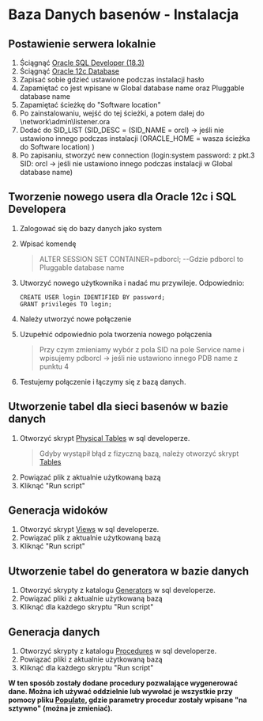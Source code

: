 # Baza Danych basenów - Instalacja

## Postawienie serwera lokalnie
1. Ściągnąć [Oracle SQL Developer (18.3)](https://www.oracle.com/technetwork/developer-tools/sql-developer/downloads/index.html)
2. Ściągnąć [Oracle 12c Database](https://www.oracle.com/technetwork/database/enterprise-edition/downloads/index.html)
3. Zapisać sobie gdzieć ustawione podczas instalacji hasło
4. Zapamiętać co jest wpisane w Global database name oraz Pluggable database name 
5. Zapamiętać ścieżkę do "Software location"
6. Po zainstalowaniu, wejść do tej ścieżki, a potem dalej do \network\admin\listener.ora
7. Dodać do SID_LIST
    (SID_DESC =
      (SID_NAME = orcl)      -> jeśli nie ustawiono innego podczas instalacji
      (ORACLE_HOME = wasza ścieżka do Software location)
    )
8. Po zapisaniu, stworzyć new connection (login:system password: z pkt.3 SID: orcl -> jeśli nie ustawiono innego podczas instalacji w Global database name)

## Tworzenie nowego usera dla Oracle 12c i SQL Developera
1. Zalogować się do bazy danych jako system
2. Wpisać komendę
   > ALTER SESSION SET CONTAINER=pdborcl;  --Gdzie pdborcl to Pluggable database name
3. Utworzyć nowego użytkownika i nadać mu przywileje. Odpowiednio:

   ```
   CREATE USER login IDENTIFIED BY password;
   GRANT privileges TO login;
   ```
  
4. Należy utworzyć nowe połączenie
5. Uzupełnić odpowiednio pola tworzenia nowego połączenia
   > Przy czym zmieniamy wybór z pola SID na pole Service name i wpisujemy pdborcl -> jeśli nie ustawiono innego PDB name z punktu 4
6. Testujemy połączenie i łączymy się z bazą danych.   

## Utworzenie tabel dla sieci basenów w bazie danych
1. Otworzyć skrypt [Physical Tables](https://github.com/WorkingFen/BDProject/blob/master/Generator/Tables/Physical_Tables.sql) w sql developerze.
   > Gdyby wystąpił błąd z fizyczną bazą, należy otworzyć skrypt [Tables](https://github.com/WorkingFen/BDProject/blob/master/Generator/Tables/Tables.sql)
2. Powiązać plik z aktualnie użytkowaną bazą
3. Kliknąć "Run script"

## Generacja widoków
1. Otworzyć skrypt [Views](https://github.com/WorkingFen/BDProject/blob/master/Generator/Tables/Views.sql) w sql developerze.
2. Powiązać plik z aktualnie użytkowaną bazą
3. Kliknąć "Run script"

## Utworzenie tabel do generatora w bazie danych
1. Otworzyć skrypty z katalogu [Generators](https://github.com/WorkingFen/BDProject/tree/master/Generator/Generators) w sql developerze.
2. Powiązać pliki z aktualnie użytkowaną bazą
3. Kliknąć dla każdego skryptu "Run script"

## Generacja danych
1. Otworzyć skrypty z katalogu [Procedures](https://github.com/WorkingFen/BDProject/tree/master/Generator/Procedures) w sql developerze.
2. Powiązać pliki z aktualnie użytkowaną bazą
3. Kliknąć dla każdego skryptu "Run script"

**W ten sposób zostały dodane procedury pozwalające wygenerować dane. Można ich używać oddzielnie lub wywołać je wszystkie przy pomocy pliku [Populate](https://github.com/WorkingFen/BDProject/blob/master/Generator/SQL_Scripts/Populate.sql), gdzie parametry procedur zostały wpisane "na sztywno" (można je zmieniać).**
